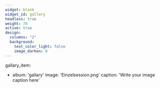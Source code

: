 ```yaml
---
widget: blank
widget_id: gallery
headless: true
weight: 70
active: true
design:
  columns: "2"
  background:
    text_color_light: false
    image_darken: 0
---
```


gallary_item:
- album: 'gallary'
  image: 'Einzelsession.png'
  caption: 'Write your image caption here'
